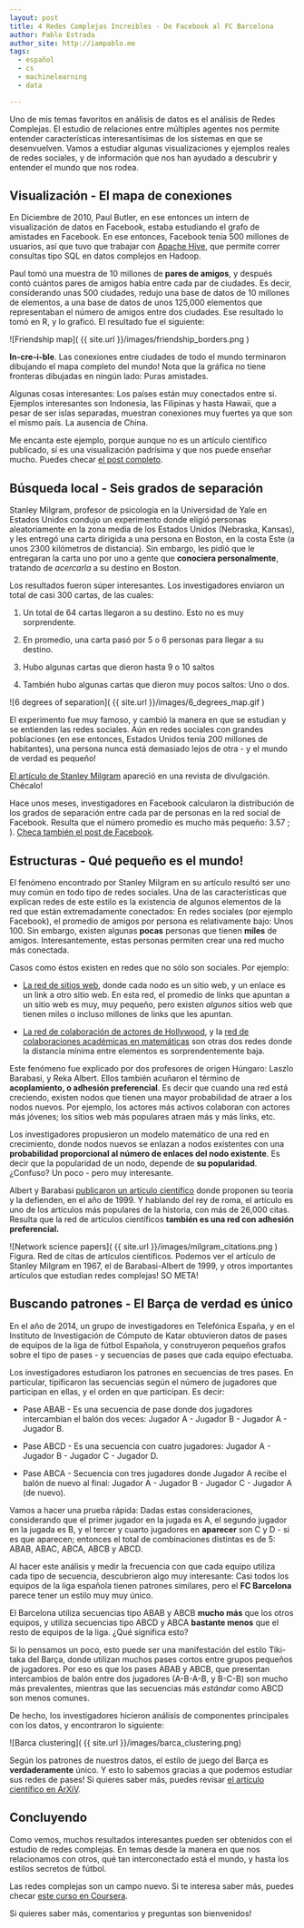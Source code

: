 ```yaml
---
layout: post
title: 4 Redes Complejas Increibles - De Facebook al FC Barcelona
author: Pablo Estrada
author_site: http://iampablo.me
tags:
  - español
  - cs
  - machinelearning
  - data

---
```

Uno de mis temas favoritos en análisis de datos es el análisis de Redes
Complejas. El estudio de relaciones entre múltiples agentes nos permite
entender características interesantísimas de los sistemas en que se
desenvuelven. Vamos a estudiar algunas visualizaciones y ejemplos reales de
redes sociales, y de información que nos han ayudado a descubrir y entender el
mundo que nos rodea.

## Visualización - El mapa de conexiones
En Diciembre de 2010, Paul Butler, en ese entonces un intern de visualización
de datos en Facebook, estaba estudiando el grafo de amistades en Facebook.
En ese entonces, Facebook tenía 500 millones de usuarios, así que tuvo que
trabajar con [Apache Hive](http://es.wikipedia.org/wiki/Apache_Hive), que
permite correr consultas tipo SQL en datos complejos en Hadoop.

Paul tomó una muestra de 10 millones de **pares de amigos**, y después contó
cuántos pares de amigos había entre cada par de ciudades. Es decir, considerando
unas 500 ciudades, redujo una base de datos de 10 millones de elementos, a una
base de datos de unos 125,000 elementos que representaban el número de amigos
entre dos ciudades. Ese resultado lo tomó en R, y lo graficó. El resultado fue
el siguiente:

![Friendship map]( {{ site.url }}/images/friendship_borders.png )

**In-cre-i-ble**. Las conexiones entre ciudades de todo el mundo terminaron
dibujando el mapa completo del mundo! Nota que la gráfica no tiene fronteras
dibujadas en ningún lado: Puras amistades.

Algunas cosas interesantes: Los países están muy conectados entre si. Ejemplos
interesantes son Indonesia, las Filipinas y hasta Hawaii, que a pesar de ser
islas separadas, muestran conexiones muy fuertes ya que son el mismo país. La
ausencia de China.

Me encanta este ejemplo, porque aunque no es un artículo científico publicado,
sí es una visualización padrísima y que nos puede enseñar mucho. Puedes checar
[el post completo](https://www.facebook.com/notes/facebook-engineering/visualizing-friendships/469716398919/).

## Búsqueda local - Seis grados de separación
Stanley Milgram, profesor de psicología en la Universidad de Yale en Estados
Unidos condujo un experimento donde eligió personas aleatoriamente en la zona
media de los Estados Unidos (Nebraska, Kansas), y les entregó una carta dirigida
a una persona en Boston, en la costa Este (a unos 2300 kilómetros de distancia).
Sin embargo, les pidió que le entregaran la carta uno por uno a gente que
__conociera personalmente__, tratando de *acercarla* a su destino en Boston.

Los resultados fueron súper interesantes. Los investigadores enviaron un total
de casi 300 cartas, de las cuales:

1. Un total de 64 cartas llegaron a su destino. Esto no es muy sorprendente.

2. En promedio, una carta pasó por 5 o 6 personas para llegar a su destino.

3. Hubo algunas cartas que dieron hasta 9 o 10 saltos

4. También hubo algunas cartas que dieron muy pocos saltos: Uno o dos.

![6 degrees of separation]( {{ site.url }}/images/6_degrees_map.gif )

El experimento fue muy famoso, y cambió la manera en que se estudian y se
entienden las redes sociales. Aún en redes sociales con grandes poblaciones
(en ese entonces, Estados Unidos tenía 200 millones de habitantes), una persona
nunca está demasiado lejos de otra - y el mundo de verdad es pequeño!

[El artículo de Stanley Milgram](http://measure.igpp.ucla.edu/GK12-SEE-LA/Lesson_Files_09/Tina_Wey/TW_social_networks_Milgram_1967_small_world_problem.pdf)
apareció en una revista de divulgación. Chécalo!

Hace unos meses, investigadores en Facebook calcularon la distribución de los
grados de separación entre cada par de personas en la red social de Facebook.
Resulta que el número promedio es mucho más pequeño: 3.57 ; ). [Checa también el
post de Facebook](https://research.facebook.com/blog/three-and-a-half-degrees-of-separation/).

## Estructuras - Qué pequeño es el mundo!
El fenómeno encontrado por Stanley Milgram en su artículo resultó ser uno muy
común en todo tipo de redes sociales. Una de las características que explican
redes de este estilo es la existencia de algunos elementos de la red que están
extremadamente conectados: En redes sociales (por ejemplo Facebook), el promedio
de amigos por persona es relativamente bajo: Unos 100. Sin embargo, existen
algunas **pocas** personas que tienen **miles** de amigos. Interesantemente,
estas personas permiten crear una red mucho más conectada.

Casos como éstos existen en redes que no sólo son sociales. Por ejemplo:

* [La red de sitios web](http://internet-map.net/), donde cada nodo es un sitio
web, y un enlace es un link a otro sitio web. En esta red, el promedio de links
que apuntan a un sitio web es muy, muy pequeño, pero existen *algunos* sitios
web que tienen miles o incluso millones de links que les apuntan.

* [La red de colaboración de actores de Hollywood](https://en.wikipedia.org/wiki/Six_Degrees_of_Kevin_Bacon),
y la [red de colaboraciones académicas en matemáticas](https://en.wikipedia.org/wiki/Erd%C5%91s_number)
son otras dos redes donde la distancia mínima entre elementos es
sorprendentemente baja.

Este fenómeno fue explicado por dos profesores de origen Húngaro: Laszlo
Barabasi, y Reka Albert. Ellos también acuñaron el término de **acoplamiento,
o adhesión preferencial**. Es decir que cuando una red está creciendo,
existen nodos que tienen una mayor probabilidad de atraer a los nodos nuevos.
Por ejemplo, los actores más activos colaboran con actores más jóvenes;
los sitios web más populares atraen más y más links, etc.

Los investigadores propusieron un modelo matemático de una red en crecimiento,
donde nodos nuevos se enlazan a nodos existentes con una **probabilidad
proporcional al número de enlaces del nodo existente**. Es decir que la
popularidad de un nodo, depende de **su popularidad**. ¿Confuso? Un poco -
pero muy interesante.

Albert y Barabasi [publicaron un artículo científico](https://arxiv.org/pdf/cond-mat/0106096.pdf)
donde proponen su teoría y la defienden, en el año de 1999. Y hablando del rey
de roma, el artículo es uno de los artículos más populares de la historia, con
más de 26,000 citas. Resulta que la red de artículos científicos **también es
una red con adhesión preferencial.**

![Network science papers]( {{ site.url }}/images/milgram_citations.png )
Figura. Red de citas de artículos científicos. Podemos ver el artículo de Stanley
Milgram en 1967, el de Barabasi-Albert de 1999, y otros importantes artículos
que estudian redes complejas! SO META!

## Buscando patrones - El Barça de verdad es único
En el año de 2014, un grupo de investigadores en Telefónica España, y en el
Instituto de Investigación de Cómputo de Katar obtuvieron datos de pases de
equipos de la liga de fútbol Española, y construyeron pequeños grafos sobre el
tipo de pases - y secuencias de pases que cada equipo efectuaba.

Los investigadores estudiaron los patrones en secuencias de tres pases. En
particular, tipificaron las secuencias según el número de jugadores que
participan en ellas, y el orden en que participan. Es decir:

* Pase ABAB - Es una secuencia de pase donde dos jugadores intercambian el
balón dos veces: Jugador A - Jugador B - Jugador A - Jugador B.

* Pase ABCD - Es una secuencia con cuatro jugadores: Jugador A - Jugador B -
Jugador C - Jugador D.

* Pase ABCA - Secuencia con tres jugadores donde Jugador A recibe el balón de
nuevo al final: Jugador A - Jugador B - Jugador C - Jugador A (de nuevo).

Vamos a hacer una prueba rápida: Dadas estas consideraciones, considerando que
el primer jugador en la jugada es A, el segundo jugador en la jugada es B, y el
tercer y cuarto jugadores en **aparecer** son C y D - si es que aparecen;
entonces el total de combinaciones distintas es de 5: ABAB, ABAC, ABCA, ABCB y
ABCD.

Al hacer este análisis y medir la frecuencia con que cada equipo utiliza cada
tipo de secuencia, descubrieron algo muy interesante: Casi todos los equipos de
la liga española tienen patrones similares, pero el **FC Barcelona** parece
tener un estilo muy muy único.

El Barcelona utiliza secuencias tipo ABAB y ABCB **mucho más** que los otros
equipos, y utiliza secuencias tipo ABCD y ABCA **bastante menos** que el resto
de equipos de la liga. ¿Qué significa esto?

Si lo pensamos un poco, esto puede ser una manifestación del estilo Tiki-taka
del Barça, donde utilizan muchos pases cortos entre grupos pequeños de jugadores.
Por eso es que los pases ABAB y ABCB, que presentan intercambios de balón entre
dos jugadores (A-B-A-B, y B-C-B) son mucho más prevalentes, mientras que las
secuencias más *estándar* como ABCD son menos comunes.

De hecho, los investigadores hicieron análisis de componentes principales con
los datos, y encontraron lo siguiente:

![Barca clustering]( {{ site.url }}/images/barca_clustering.png)

Según los patrones de nuestros datos, el estilo de juego del Barça es
**verdaderamente** único. Y esto lo sabemos gracias a que podemos estudiar sus
redes de pases! Si quieres saber más, puedes revisar [el artículo científico en
ArXiV](https://arxiv.org/pdf/1409.0308v1.pdf).

## Concluyendo
Como vemos, muchos resultados interesantes pueden ser obtenidos con el estudio
de redes complejas. En temas desde la manera en que nos relacionamos con otros,
qué tan interconectado está el mundo, y hasta los estilos secretos de fútbol.

Las redes complejas son un campo nuevo. Si te interesa saber más, puedes checar
[este curso en Coursera](https://www.coursera.org/learn/social-economic-networks#syllabus).

Si quieres saber más, comentarios y preguntas son bienvenidos!

